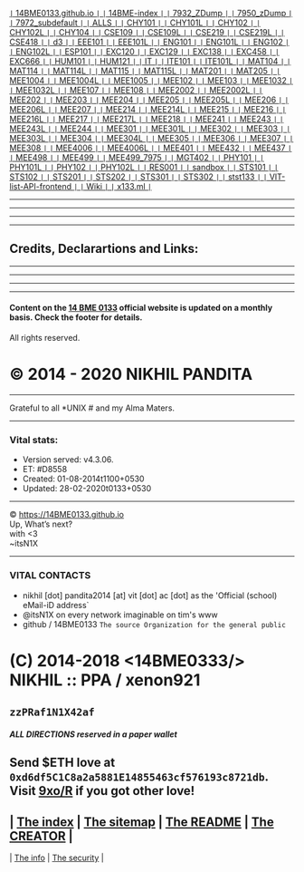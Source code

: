 [   `|`  	14BME0133.github.io	  `|`   ](	https://14BME0133.github.io/14BME0133.github.io	)
[   `|`  	14BME-index	  `|`   ](	https://14BME0133.github.io/14BME-index	)
[   `|`  	7932_ZDump	  `|`   ](	https://14BME0133.github.io/7932_ZDump	)
[   `|`  	7950_zDump	  `|`   ](	https://14BME0133.github.io/7950_zDump	)
[   `|`  	7972_subdefault	  `|`   ](	https://14BME0133.github.io/7972_subdefault	)
[   `|`  	ALLS	  `|`   ](	https://14BME0133.github.io/ALLS	)
[   `|`  	CHY101	  `|`   ](	https://14BME0133.github.io/CHY101	)
[   `|`  	CHY101L	  `|`   ](	https://14BME0133.github.io/CHY101L	)
[   `|`  	CHY102	  `|`   ](	https://14BME0133.github.io/CHY102	)
[   `|`  	CHY102L	  `|`   ](	https://14BME0133.github.io/CHY102L	)
[   `|`  	CHY104	  `|`   ](	https://14BME0133.github.io/CHY104	)
[   `|`  	CSE109	  `|`   ](	https://14BME0133.github.io/CSE109	)
[   `|`  	CSE109L	  `|`   ](	https://14BME0133.github.io/CSE109L	)
[   `|`  	CSE219	  `|`   ](	https://14BME0133.github.io/CSE219	)
[   `|`  	CSE219L	  `|`   ](	https://14BME0133.github.io/CSE219L	)
[   `|`  	CSE418 	  `|`   ](	https://14BME0133.github.io/CSE418	)
[   `|`  	d3	  `|`   ](	https://14BME0133.github.io/d3	)
[   `|`  	EEE101	  `|`   ](	https://14BME0133.github.io/EEE101	)
[   `|`  	EEE101L	  `|`   ](	https://14BME0133.github.io/EEE101L	)
[   `|`  	ENG101	  `|`   ](	https://14BME0133.github.io/ENG101	)
[   `|`  	ENG101L	  `|`   ](	https://14BME0133.github.io/ENG101L	)
[   `|`  	ENG102	  `|`   ](	https://14BME0133.github.io/ENG102	)
[   `|`  	ENG102L	  `|`   ](	https://14BME0133.github.io/ENG102L	)
[   `|`  	ESP101	  `|`   ](	https://14BME0133.github.io/ESP101	)
[   `|`  	EXC120	  `|`   ](	https://14BME0133.github.io/EXC120	)
[   `|`  	EXC129	  `|`   ](	https://14BME0133.github.io/EXC129	)
[   `|`  	EXC138	  `|`   ](	https://14BME0133.github.io/EXC138	)
[   `|`  	EXC458	  `|`   ](	https://14BME0133.github.io/EXC458	)
[   `|`  	EXC666	  `|`   ](	https://14BME0133.github.io/EXC666	)
[   `|`  	HUM101	  `|`   ](	https://14BME0133.github.io/HUM101	)
[   `|`  	HUM121	  `|`   ](	https://14BME0133.github.io/HUM121	)
[   `|`  	IT	  `|`   ](	https://14BME0133.github.io/IT	)
[   `|`  	ITE101	  `|`   ](	https://14BME0133.github.io/ITE101	)
[   `|`  	ITE101L	  `|`   ](	https://14BME0133.github.io/ITE101L	)
[   `|`  	MAT104	  `|`   ](	https://14BME0133.github.io/MAT104	)
[   `|`  	MAT114	  `|`   ](	https://14BME0133.github.io/MAT114	)
[   `|`  	MAT114L	  `|`   ](	https://14BME0133.github.io/MAT114L	)
[   `|`  	MAT115	  `|`   ](	https://14BME0133.github.io/MAT115	)
[   `|`  	MAT115L	  `|`   ](	https://14BME0133.github.io/MAT115L	)
[   `|`  	MAT201	  `|`   ](	https://14BME0133.github.io/MAT201	)
[   `|`  	MAT205	  `|`   ](	https://14BME0133.github.io/MAT205	)
[   `|`  	MEE1004	  `|`   ](	https://14BME0133.github.io/MEE1004	)
[   `|`  	MEE1004L	  `|`   ](	https://14BME0133.github.io/MEE1004L	)
[   `|`  	MEE1005	  `|`   ](	https://14BME0133.github.io/MEE1005	)
[   `|`  	MEE102	  `|`   ](	https://14BME0133.github.io/MEE102	)
[   `|`  	MEE103	  `|`   ](	https://14BME0133.github.io/MEE103	)
[   `|`  	MEE1032	  `|`   ](	https://14BME0133.github.io/MEE1032	)
[   `|`  	MEE1032L	  `|`   ](	https://14BME0133.github.io/MEE1032L	)
[   `|`  	MEE107	  `|`   ](	https://14BME0133.github.io/MEE107	)
[   `|`  	MEE108	  `|`   ](	https://14BME0133.github.io/MEE108	)
[   `|`  	MEE2002	  `|`   ](	https://14BME0133.github.io/MEE2002	)
[   `|`  	MEE2002L	  `|`   ](	https://14BME0133.github.io/MEE2002L	)
[   `|`  	MEE202	  `|`   ](	https://14BME0133.github.io/MEE202	)
[   `|`  	MEE203	  `|`   ](	https://14BME0133.github.io/MEE203	)
[   `|`  	MEE204	  `|`   ](	https://14BME0133.github.io/MEE204	)
[   `|`  	MEE205	  `|`   ](	https://14BME0133.github.io/MEE205	)
[   `|`  	MEE205L	  `|`   ](	https://14BME0133.github.io/MEE205L	)
[   `|`  	MEE206	  `|`   ](	https://14BME0133.github.io/MEE206	)
[   `|`  	MEE206L	  `|`   ](	https://14BME0133.github.io/MEE206L	)
[   `|`  	MEE207	  `|`   ](	https://14BME0133.github.io/MEE207	)
[   `|`  	MEE214	  `|`   ](	https://14BME0133.github.io/MEE214	)
[   `|`  	MEE214L	  `|`   ](	https://14BME0133.github.io/MEE214L	)
[   `|`  	MEE215	  `|`   ](	https://14BME0133.github.io/MEE215	)
[   `|`  	MEE216	  `|`   ](	https://14BME0133.github.io/MEE216	)
[   `|`  	MEE216L	  `|`   ](	https://14BME0133.github.io/MEE216L	)
[   `|`  	MEE217	  `|`   ](	https://14BME0133.github.io/MEE217	)
[   `|`  	MEE217L	  `|`   ](	https://14BME0133.github.io/MEE217L	)
[   `|`  	MEE218	  `|`   ](	https://14BME0133.github.io/MEE218	)
[   `|`  	MEE241	  `|`   ](	https://14BME0133.github.io/MEE241	)
[   `|`  	MEE243	  `|`   ](	https://14BME0133.github.io/MEE243	)
[   `|`  	MEE243L	  `|`   ](	https://14BME0133.github.io/MEE243L	)
[   `|`  	MEE244	  `|`   ](	https://14BME0133.github.io/MEE244	)
[   `|`  	MEE301	  `|`   ](	https://14BME0133.github.io/MEE301	)
[   `|`  	MEE301L	  `|`   ](	https://14BME0133.github.io/MEE301L	)
[   `|`  	MEE302	  `|`   ](	https://14BME0133.github.io/MEE302	)
[   `|`  	MEE303	  `|`   ](	https://14BME0133.github.io/MEE303	)
[   `|`  	MEE303L	  `|`   ](	https://14BME0133.github.io/MEE303L	)
[   `|`  	MEE304	  `|`   ](	https://14BME0133.github.io/MEE304	)
[   `|`  	MEE304L	  `|`   ](	https://14BME0133.github.io/MEE304L	)
[   `|`  	MEE305	  `|`   ](	https://14BME0133.github.io/MEE305	)
[   `|`  	MEE306	  `|`   ](	https://14BME0133.github.io/MEE306	)
[   `|`  	MEE307	  `|`   ](	https://14BME0133.github.io/MEE307	)
[   `|`  	MEE308	  `|`   ](	https://14BME0133.github.io/MEE308	)
[   `|`  	MEE4006	  `|`   ](	https://14BME0133.github.io/MEE4006	)
[   `|`  	MEE4006L	  `|`   ](	https://14BME0133.github.io/MEE4006L	)
[   `|`  	MEE401	  `|`   ](	https://14BME0133.github.io/MEE401	)
[   `|`  	MEE432	  `|`   ](	https://14BME0133.github.io/MEE432	)
[   `|`  	MEE437	  `|`   ](	https://14BME0133.github.io/MEE437	)
[   `|`  	MEE498	  `|`   ](	https://14BME0133.github.io/MEE498	)
[   `|`  	MEE499	  `|`   ](	https://14BME0133.github.io/MEE499	)
[   `|`  	MEE499_7975	  `|`   ](	https://14BME0133.github.io/MEE499_7975	)
[   `|`  	MGT402	  `|`   ](	https://14BME0133.github.io/MGT402	)
[   `|`  	PHY101	  `|`   ](	https://14BME0133.github.io/PHY101	)
[   `|`  	PHY101L	  `|`   ](	https://14BME0133.github.io/PHY101L	)
[   `|`  	PHY102	  `|`   ](	https://14BME0133.github.io/PHY102	)
[   `|`  	PHY102L	  `|`   ](	https://14BME0133.github.io/PHY102L	)
[   `|`  	RES001	  `|`   ](	https://14BME0133.github.io/RES001	)
[   `|`  	sandbox	  `|`   ](	https://14BME0133.github.io/sandbox	)
[   `|`  	STS101	  `|`   ](	https://14BME0133.github.io/STS101	)
[   `|`  	STS102	  `|`   ](	https://14BME0133.github.io/STS102	)
[   `|`  	STS201	  `|`   ](	https://14BME0133.github.io/STS201	)
[   `|`  	STS202	  `|`   ](	https://14BME0133.github.io/STS202	)
[   `|`  	STS301	  `|`   ](	https://14BME0133.github.io/STS301	)
[   `|`  	STS302	  `|`   ](	https://14BME0133.github.io/STS302	)
[   `|`  	stst133	  `|`   ](	https://14BME0133.github.io/stst133	)
[   `|`  	VIT-list-API-frontend	  `|`   ](	https://14BME0133.github.io/VIT-list-API-frontend	)
[   `|`  	Wiki	  `|`   ](	https://14BME0133.github.io/Wiki	)
[   `|`  	x133.ml	  `|`   ](	https://14BME0133.github.io/x133.ml	)
				
				
				


<hr />
<hr />
<hr />
<hr />

<h2 id="credits-declarartions-and-links">Credits, Declarartions and Links: </h2>

<hr />
<hr />
<hr />
<hr />

<h4 id="content-on-the-14-bme-0133-official-website-is-updated-on-a-tri-monthly-basis-check-the-footer-for-details">Content on the <a href="http://14bme0133.github.io">14 BME 0133</a> official website is updated on a monthly basis. Check the footer for details.</h4>

<p>All rights reserved.</p>

<h1 id="2014-nikhil-pandita">© 2014 - 2020 NIKHIL PANDITA</h1>

<hr />

<p>Grateful to all *UNIX # and my Alma Maters.</p>

<hr />

<h3 id="vital-stats">Vital stats:</h3>

<ul>
  <li>Version served: v4.3.06.</li>
  <li>ET: #D8558</li>
  <li>Created: 01-08-2014t1100+0530</li>
  <li>Updated: 28-02-2020t0133+0530</li>
</ul>

<hr />

<p>© <a href="https://14BME0133.github.io">https://14BME0133.github.io</a> 
<br />Up, What’s next?<br />with &lt;3<br />~itsN1X</p>


---


### VITAL CONTACTS


- nikhil [dot] pandita2014 [at] vit [dot] ac [dot] as the 'Official (school) eMail-iD address`
- @itsN1X on every network imaginable on tim's www
- github / 14BME0133 `The source Organization for the general public `


# (C) 2014-2018 <14BME0333/> NIKHIL :: PPA / xenon921
## `zzPRaf1N1X42af`


##### ALL DIRECTIONS reserved in a paper wallet
Send $ETH love at `0xd6df5C1C8a2a5881E14855463cf576193c8721db`.  
Visit [9xo/R](https://9xo.github.io/R/teb) if you got other love!
---
|  [The index](index.md)  |  [The sitemap](sitemap.md)  |  [The README](README.md) |  [The CREATOR](https://google.com/search?q=itsN1X) |
---
|  [The info](info.md)  |  [The security](security.md)  |
